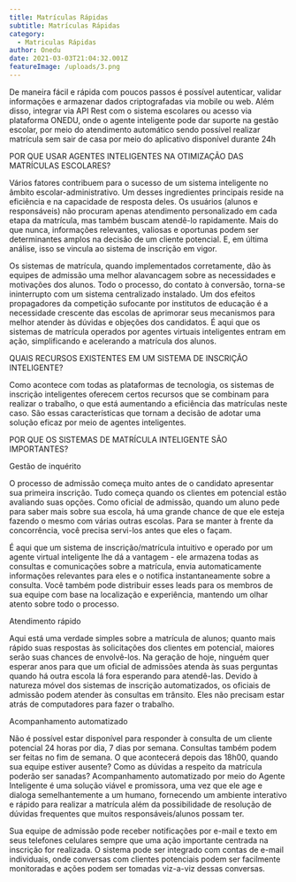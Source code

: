 ```yaml
---
title: Matrículas Rápidas
subtitle: Matrículas Rápidas
category:
  - Matriculas Rápidas
author: Onedu
date: 2021-03-03T21:04:32.001Z
featureImage: /uploads/3.png
---
```



De maneira fácil e rápida com poucos passos é possível autenticar, validar informações e armazenar dados criptografadas via mobile ou web. Além disso, integrar via API Rest com o sistema escolares ou acesso via plataforma ONEDU, onde o agente inteligente pode dar suporte na gestão escolar, por meio do atendimento automático sendo possível realizar matrícula sem sair de casa por meio do aplicativo disponível durante 24h

POR QUE USAR AGENTES INTELIGENTES NA OTIMIZAÇÃO DAS MATRÍCULAS ESCOLARES?

Vários fatores contribuem para o sucesso de um sistema inteligente no âmbito escolar-administrativo. Um desses ingredientes principais reside na eficiência e na capacidade de resposta deles. Os usuários (alunos e responsáveis) não procuram apenas atendimento personalizado em cada etapa da matrícula, mas também buscam atendê-lo rapidamente. Mais do que nunca, informações relevantes, valiosas e oportunas podem ser determinantes amplos na decisão de um cliente potencial. E, em última análise, isso se vincula ao sistema de inscrição em vigor.

Os sistemas de matrícula, quando implementados corretamente, dão às equipes de admissão uma melhor alavancagem sobre as necessidades e motivações dos alunos. Todo o processo, do contato à conversão, torna-se ininterrupto com um sistema centralizado instalado. Um dos efeitos propagadores da competição sufocante por institutos de educação é a necessidade crescente das escolas de aprimorar seus mecanismos para melhor atender às dúvidas e objeções dos candidatos. É aqui que os sistemas de matrícula operados por agentes virtuais inteligentes entram em ação, simplificando e acelerando a matrícula dos alunos.

QUAIS RECURSOS EXISTENTES EM UM SISTEMA DE INSCRIÇÃO INTELIGENTE?

Como acontece com todas as plataformas de tecnologia, os sistemas de inscrição inteligentes oferecem certos recursos que se combinam para realizar o trabalho, o que está aumentando a eficiência das matrículas neste caso. São essas características que tornam a decisão de adotar uma solução eficaz por meio de agentes inteligentes. 

POR QUE OS SISTEMAS DE MATRÍCULA INTELIGENTE SÃO IMPORTANTES?

Gestão de inquérito

O processo de admissão começa muito antes de o candidato apresentar sua primeira inscrição. Tudo começa quando os clientes em potencial estão avaliando suas opções. Como oficial de admissão, quando um aluno pede para saber mais sobre sua escola, há uma grande chance de que ele esteja fazendo o mesmo com várias outras escolas. Para se manter à frente da concorrência, você precisa servi-los antes que eles o façam.

É aqui que um sistema de inscrição/matrícula intuitivo e operado por um agente virtual inteligente lhe dá a vantagem - ele armazena todas as consultas e comunicações sobre a matrícula, envia automaticamente informações relevantes para eles e o notifica instantaneamente sobre a consulta. Você também pode distribuir esses leads para os membros de sua equipe com base na localização e experiência, mantendo um olhar atento sobre todo o processo.

Atendimento rápido

Aqui está uma verdade simples sobre a matrícula de alunos; quanto mais rápido suas respostas às solicitações dos clientes em potencial, maiores serão suas chances de envolvê-los. Na geração de hoje, ninguém quer esperar anos para que um oficial de admissões atenda às suas perguntas quando há outra escola lá fora esperando para atendê-las. Devido à natureza móvel dos sistemas de inscrição automatizados, os oficiais de admissão podem atender às consultas em trânsito. Eles não precisam estar atrás de computadores para fazer o trabalho.

Acompanhamento automatizado

Não é possível estar disponível para responder à consulta de um cliente potencial 24 horas por dia, 7 dias por semana. Consultas também podem ser feitas no fim de semana. O que acontecerá depois das 18h00, quando sua equipe estiver ausente? Como as dúvidas a respeito da matrícula poderão ser sanadas? Acompanhamento automatizado por meio do Agente Inteligente é uma solução viável e promissora, uma vez que ele age e dialoga semelhantemente a um humano, fornecendo um ambiente interativo e rápido para realizar a matrícula além da possibilidade de resolução de dúvidas frequentes que muitos responsáveis/alunos possam ter.

Sua equipe de admissão pode receber notificações por e-mail e texto em seus telefones celulares sempre que uma ação importante centrada na inscrição for realizada. O sistema pode ser integrado com contas de e-mail individuais, onde conversas com clientes potenciais podem ser facilmente monitoradas e ações podem ser tomadas viz-a-viz dessas conversas.